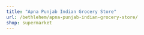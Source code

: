 ```yaml
---
title: "Apna Punjab Indian Grocery Store"
url: /bethlehem/apna-punjab-indian-grocery-store/
shop: supermarket
---
```

